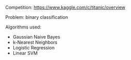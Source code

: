 Competition: https://www.kaggle.com/c/titanic/overview

Problem: binary classification

Algorithms used:

- Gaussian Naive Bayes
- k-Nearest Neighbors
- Logistic Regression
- Linear SVM

